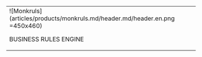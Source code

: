 |   |
|:------|
| ![Monkruls](articles/products/monkruls.md/header.md/header.en.png =450x460) <p>BUSINESS RULES ENGINE</p> |
